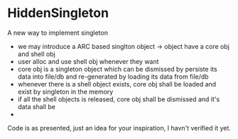 HiddenSingleton
===============

A new way to implement singleton

- we may introduce a ARC based singlton object -> object have a core obj and shell obj
- user alloc and use shell obj whenever they want
- core obj is a singleton object which can be dismissed by persiste its data into file/db and re-generated by loading its data from file/db
- whenever there is a shell object exists, core obj shall be loaded and exist by singleton in the memory
- if all the shell objects is released, core obj shall be dismissed and it's data shall be 
- 

Code is as presented, just an idea for your inspiration, I havn't verified it yet.
